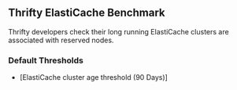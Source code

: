 ## Thrifty ElastiCache Benchmark

Thrifty developers check their long running ElastiCache clusters are associated with reserved nodes.

### Default Thresholds
- [ElastiCache cluster age threshold (90 Days)]
